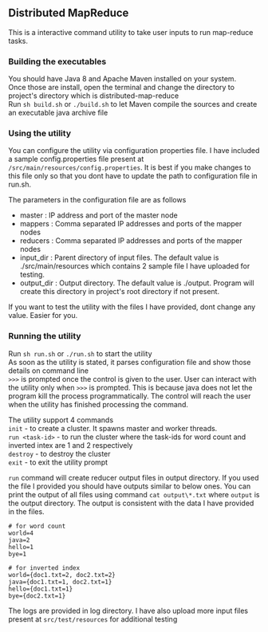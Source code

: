## Distributed MapReduce
This is a interactive command utility to take user inputs to run map-reduce tasks.     

### Building the executables
You should have Java 8 and Apache Maven installed on your system.  
Once those are install, open the terminal and change the directory to project's directory which is distributed-map-reduce  
Run `sh build.sh` or `./build.sh` to let Maven compile the sources and create an executable java archive file

### Using the utility 
You can configure the utility via configuration properties file. I have included a sample config.properties file present at `/src/main/resources/config.properties`.
It is best if you make changes to this file only so that you dont have to update the path to configuration file in run.sh.  
  
The parameters in the configuration file are as follows  
- master : IP address and port of the master node  
- mappers : Comma separated IP addresses and ports of the mapper nodes  
- reducers : Comma separated IP addresses and ports of the mapper nodes  
- input_dir : Parent directory of input files. 
The default value is ./src/main/resources which contains 2 sample file I have uploaded for testing.  
- output_dir : Output directory. The default value is ./output. Program will create this directory in project's root directory if not present.  
  
If you want to test the utility with the files I have provided, dont change any value. Easier for you.   

### Running the utility
Run `sh run.sh` or `./run.sh` to start the utility  
As soon as the utility is stated, it parses configuration file and show those details on command line  
`>>>` is prompted once the control is given to the user. User can interact with the utility only when `>>>` is prompted. 
This is because java does not let the program kill the process programmatically. 
The control will reach the user when the utility has finished processing the command.  
  
The utility support 4 commands  
`init` - to create a cluster. It spawns master and worker threads.  
`run <task-id>` - to run the cluster where the task-ids for word count and inverted intex are 1 and 2 respectively  
`destroy` - to destroy the cluster  
`exit` - to exit the utility prompt
  
`run` command  will create reducer output files in output directory. 
If you used the file I provided you should have outputs similar to below ones.
You can print the output of all files using command `cat output\*.txt` where `output` is the output directory.
The output is consistent with the data I have provided in the files.
```
# for word count
world=4
java=2
hello=1
bye=1

# for inverted index
world={doc1.txt=2, doc2.txt=2}
java={doc1.txt=1, doc2.txt=1}
hello={doc1.txt=1}
bye={doc2.txt=1}
```
  
The logs are provided in log directory.
I have also upload more input files present at `src/test/resources` for additional testing
